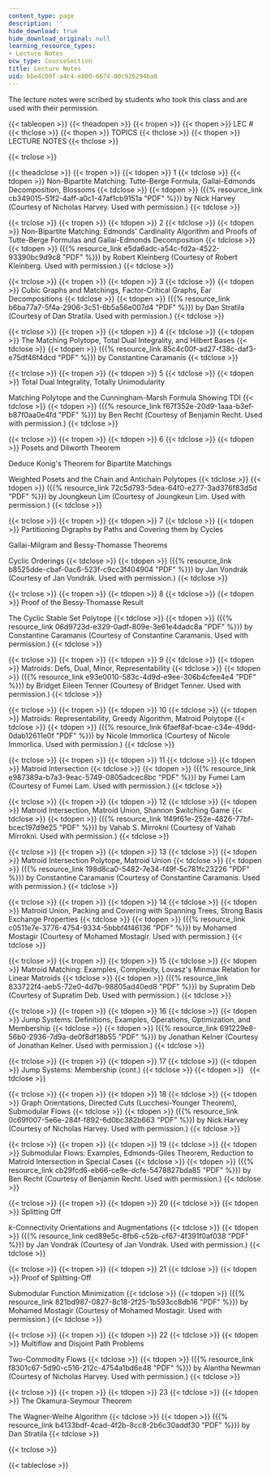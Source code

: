 ```yaml
---
content_type: page
description: ''
hide_download: true
hide_download_original: null
learning_resource_types:
- Lecture Notes
ocw_type: CourseSection
title: Lecture Notes
uid: bbe4c00f-a4c4-e800-6674-00c926294ba8
---
```


The lecture notes were scribed by students who took this class and are used with their permission.

{{< tableopen >}}
{{< theadopen >}}
{{< tropen >}}
{{< thopen >}}
LEC #
{{< thclose >}}
{{< thopen >}}
TOPICS
{{< thclose >}}
{{< thopen >}}
LECTURE NOTES
{{< thclose >}}

{{< trclose >}}

{{< theadclose >}}
{{< tropen >}}
{{< tdopen >}}
1
{{< tdclose >}}
{{< tdopen >}}
Non-Bipartite Matching: Tutte-Berge Formula, Gallai-Edmonds Decomposition, Blossoms
{{< tdclose >}}
{{< tdopen >}}
({{% resource_link cb349015-51f2-4aff-a0c1-47af1cb9151a "PDF" %}}) by Nick Harvey (Courtesy of Nicholas Harvey. Used with permission.)
{{< tdclose >}}

{{< trclose >}}
{{< tropen >}}
{{< tdopen >}}
2
{{< tdclose >}}
{{< tdopen >}}
Non-Bipartite Matching: Edmonds' Cardinality Algorithm and Proofs of Tutte-Berge Formulas and Gallai-Edmonds Decomposition
{{< tdclose >}}
{{< tdopen >}}
({{% resource_link e5da6adc-a54c-fd2a-4522-93390bc9d9c8 "PDF" %}}) by Robert Kleinberg (Courtesy of Robert Kleinberg. Used with permission.)
{{< tdclose >}}

{{< trclose >}}
{{< tropen >}}
{{< tdopen >}}
3
{{< tdclose >}}
{{< tdopen >}}
Cubic Graphs and Matchings, Factor-Critical Graphs, Ear Decompositions
{{< tdclose >}}
{{< tdopen >}}
({{% resource_link b6ba77a7-5f4a-2906-3c51-6b5a56e007d4 "PDF" %}}) by Dan Stratila (Courtesy of Dan Stratila. Used with permission.)
{{< tdclose >}}

{{< trclose >}}
{{< tropen >}}
{{< tdopen >}}
4
{{< tdclose >}}
{{< tdopen >}}
The Matching Polytope, Total Dual Integrality, and Hilbert Bases
{{< tdclose >}}
{{< tdopen >}}
({{% resource_link 85c4c00f-ad27-f38c-daf3-e75df46f4dcd "PDF" %}}) by Constantine Caramanis
{{< tdclose >}}

{{< trclose >}}
{{< tropen >}}
{{< tdopen >}}
5
{{< tdclose >}}
{{< tdopen >}}
Total Dual Integrality, Totally Unimodularity  
  
Matching Polytope and the Cunningham-Marsh Formula Showing TDI
{{< tdclose >}}
{{< tdopen >}}
({{% resource_link f67f352e-20d9-1aaa-b3ef-b87f0aa0e4fd "PDF" %}}) by Ben Recht (Courtesy of Benjamin Recht. Used with permission.)
{{< tdclose >}}

{{< trclose >}}
{{< tropen >}}
{{< tdopen >}}
6
{{< tdclose >}}
{{< tdopen >}}
Posets and Dilworth Theorem  
  
Deduce Konig's Theorem for Bipartite Matchings  
  
Weighted Posets and the Chain and Antichain Polytopes
{{< tdclose >}}
{{< tdopen >}}
({{% resource_link 72c5d793-5dea-64f0-e277-3ad376f83d5d "PDF" %}}) by Joungkeun Lim (Courtesy of Joungkeun Lim. Used with permission.)
{{< tdclose >}}

{{< trclose >}}
{{< tropen >}}
{{< tdopen >}}
7
{{< tdclose >}}
{{< tdopen >}}
Partitioning Digraphs by Paths and Covering them by Cycles  
  
Gallai-Milgram and Bessy-Thomasse Theorems  
  
Cyclic Orderings
{{< tdclose >}}
{{< tdopen >}}
({{% resource_link b8525dde-cbaf-0ac6-523f-c9cc3f404904 "PDF" %}}) by Jan Vondrák (Courtesy of Jan Vondrák. Used with permission.)
{{< tdclose >}}

{{< trclose >}}
{{< tropen >}}
{{< tdopen >}}
8
{{< tdclose >}}
{{< tdopen >}}
Proof of the Bessy-Thomasse Result  
  
The Cyclic Stable Set Polytope
{{< tdclose >}}
{{< tdopen >}}
({{% resource_link 06d9723d-e329-0adf-809e-3e61e4dadc8a "PDF" %}}) by Constantine Caramanis (Courtesy of Constantine Caramanis. Used with permission.)
{{< tdclose >}}

{{< trclose >}}
{{< tropen >}}
{{< tdopen >}}
9
{{< tdclose >}}
{{< tdopen >}}
Matroids: Defs, Dual, Minor, Representability
{{< tdclose >}}
{{< tdopen >}}
({{% resource_link e93e0010-583c-4d9d-e9ee-306b4cfee4e4 "PDF" %}}) by Bridget Eileen Tenner (Courtesy of Bridget Tenner. Used with permission.)
{{< tdclose >}}

{{< trclose >}}
{{< tropen >}}
{{< tdopen >}}
10
{{< tdclose >}}
{{< tdopen >}}
Matroids: Representability, Greedy Algorithm, Matroid Polytope
{{< tdclose >}}
{{< tdopen >}}
({{% resource_link 6faef8af-bcae-c34e-49dd-0dab12611e0f "PDF" %}}) by Nicole Immorlica (Courtesy of Nicole Immorlica. Used with permission.)
{{< tdclose >}}

{{< trclose >}}
{{< tropen >}}
{{< tdopen >}}
11
{{< tdclose >}}
{{< tdopen >}}
Matroid Intersection
{{< tdclose >}}
{{< tdopen >}}
({{% resource_link e987389a-b7a3-9eac-5749-0805adcec8bc "PDF" %}}) by Fumei Lam (Courtesy of Fumei Lam. Used with permission.)
{{< tdclose >}}

{{< trclose >}}
{{< tropen >}}
{{< tdopen >}}
12
{{< tdclose >}}
{{< tdopen >}}
Matroid Intersection, Matroid Union, Shannon Switching Game
{{< tdclose >}}
{{< tdopen >}}
({{% resource_link 1f49f61e-252e-4826-77bf-bcec197d9e25 "PDF" %}}) by Vahab S. Mirrokni (Courtesy of Vahab Mirrokni. Used with permission.)
{{< tdclose >}}

{{< trclose >}}
{{< tropen >}}
{{< tdopen >}}
13
{{< tdclose >}}
{{< tdopen >}}
Matroid Intersection Polytope, Matroid Union
{{< tdclose >}}
{{< tdopen >}}
({{% resource_link 198d8ca0-5482-7e34-f49f-5c781fc23226 "PDF" %}}) by Constantine Caramanis (Courtesy of Constantine Caramanis. Used with permission.)
{{< tdclose >}}

{{< trclose >}}
{{< tropen >}}
{{< tdopen >}}
14
{{< tdclose >}}
{{< tdopen >}}
Matroid Union, Packing and Covering with Spanning Trees, Strong Basis Exchange Properties
{{< tdclose >}}
{{< tdopen >}}
({{% resource_link c0511e7e-3776-4754-9334-5bbbf4f46136 "PDF" %}}) by Mohamed Mostagir (Courtesy of Mohamed Mostagir. Used with permission.)
{{< tdclose >}}

{{< trclose >}}
{{< tropen >}}
{{< tdopen >}}
15
{{< tdclose >}}
{{< tdopen >}}
Matroid Matching: Examples, Complexity, Lovasz's Minmax Relation for Linear Matroids
{{< tdclose >}}
{{< tdopen >}}
({{% resource_link 833722f4-aeb5-72e0-4d7b-98805ad40ed8 "PDF" %}}) by Supratim Deb (Courtesy of Supratim Deb. Used with permission.)
{{< tdclose >}}

{{< trclose >}}
{{< tropen >}}
{{< tdopen >}}
16
{{< tdclose >}}
{{< tdopen >}}
Jump Systems: Definitions, Examples, Operations, Optimization, and Membership
{{< tdclose >}}
{{< tdopen >}}
({{% resource_link 691229e8-56b0-2936-7d9a-de0f8df18b55 "PDF" %}}) by Jonathan Kelner (Courtesy of Jonathan Kelner. Used with permission.)
{{< tdclose >}}

{{< trclose >}}
{{< tropen >}}
{{< tdopen >}}
17
{{< tdclose >}}
{{< tdopen >}}
Jump Systems: Membership (cont.)
{{< tdclose >}}
{{< tdopen >}}
 
{{< tdclose >}}

{{< trclose >}}
{{< tropen >}}
{{< tdopen >}}
18
{{< tdclose >}}
{{< tdopen >}}
Graph Orientations, Directed Cuts (Lucchesi-Younger Theorem), Submodular Flows
{{< tdclose >}}
{{< tdopen >}}
({{% resource_link 0c69f007-5e6e-284f-f892-6d0bc382b663 "PDF" %}}) by Nick Harvey (Courtesy of Nicholas Harvey. Used with permission.)
{{< tdclose >}}

{{< trclose >}}
{{< tropen >}}
{{< tdopen >}}
19
{{< tdclose >}}
{{< tdopen >}}
Submodular Flows: Examples, Edmonds-Giles Theorem, Reduction to Matroid Intersection in Special Cases
{{< tdclose >}}
{{< tdopen >}}
({{% resource_link cb29fcd6-eb66-ce9e-dcfe-5478827bda85 "PDF" %}}) by Ben Recht (Courtesy of Benjamin Recht. Used with permission.)
{{< tdclose >}}

{{< trclose >}}
{{< tropen >}}
{{< tdopen >}}
20
{{< tdclose >}}
{{< tdopen >}}
Splitting Off  
  
$k$-Connectivity Orientations and Augmentations
{{< tdclose >}}
{{< tdopen >}}
({{% resource_link ced89e5c-8fb6-c52b-cf67-4f391f0af038 "PDF" %}}) by Jan Vondrák (Courtesy of Jan Vondrák. Used with permission.)
{{< tdclose >}}

{{< trclose >}}
{{< tropen >}}
{{< tdopen >}}
21
{{< tdclose >}}
{{< tdopen >}}
Proof of Splitting-Off  
  
Submodular Function Minimization
{{< tdclose >}}
{{< tdopen >}}
({{% resource_link 821bd987-0827-8c18-2f25-1b593cc8db16 "PDF" %}}) by Mohamed Mostagir (Courtesy of Mohamed Mostagir. Used with permission.)
{{< tdclose >}}

{{< trclose >}}
{{< tropen >}}
{{< tdopen >}}
22
{{< tdclose >}}
{{< tdopen >}}
Multiflow and Disjoint Path Problems  
  
Two-Commodity Flows
{{< tdclose >}}
{{< tdopen >}}
({{% resource_link f8301c67-5d90-c516-212c-4754a1bd6e48 "PDF" %}}) by Alantha Newman (Courtesy of Nicholas Harvey. Used with permission.)
{{< tdclose >}}

{{< trclose >}}
{{< tropen >}}
{{< tdopen >}}
23
{{< tdclose >}}
{{< tdopen >}}
The Okamura-Seymour Theorem  
  
The Wagner-Weihe Algorithm
{{< tdclose >}}
{{< tdopen >}}
({{% resource_link b4133bdf-4cad-4f2b-8cc8-2b6c30addf30 "PDF" %}}) by Dan Stratila
{{< tdclose >}}

{{< trclose >}}

{{< tableclose >}}